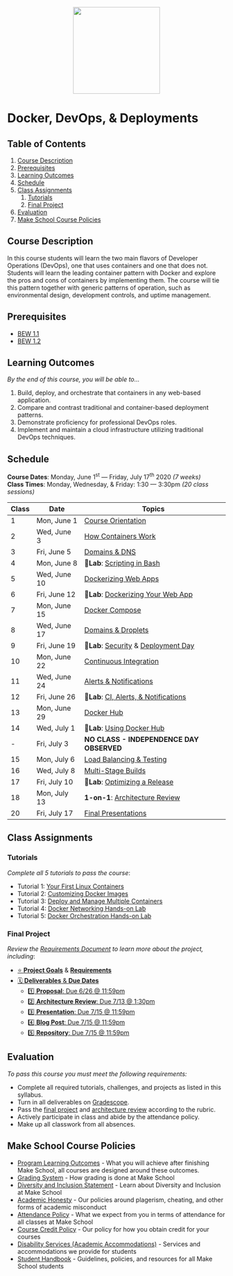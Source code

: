 <p align="center"><img src="Images/docker.svg" height="200"></p>

# Docker, DevOps, & Deployments

<!-- omit in toc -->
## Table of Contents

1. [Course Description](#course-description)
1. [Prerequisites](#prerequisites)
1. [Learning Outcomes](#learning-outcomes)
1. [Schedule](#schedule)
1. [Class Assignments](#class-assignments)
   1. [Tutorials](#tutorials)
   1. [Final Project](#final-project)
1. [Evaluation](#evaluation)
1. [Make School Course Policies](#make-school-course-policies)

## Course Description

In this course students will learn the two main flavors of Developer Operations (DevOps), one that uses containers and one that does not. Students will learn the leading container pattern with Docker and explore the pros and cons of containers by implementing them. The course will tie this pattern together with generic patterns of operation, such as environmental design, development controls, and uptime management.

## Prerequisites

- [BEW 1.1](https://make.sc/bew1-1)
- [BEW 1.2](https://make.sc/bew1-2)

## Learning Outcomes

_By the end of this course, you will be able to&hellip;_

1. Build, deploy, and orchestrate that containers in any web-based application.
1. Compare and contrast traditional and container-based deployment patterns.
1. Demonstrate proficiency for professional DevOps roles.
1. Implement and maintain a cloud infrastructure utilizing traditional DevOps techniques.

## Schedule

**Course Dates**: Monday, June 1<sup>st</sup> &mdash; Friday, July 17<sup>th</sup> 2020 _(7 weeks)_<br>
**Class Times**: Monday, Wednesday, & Friday: 1:30 &mdash; 3:30pm _(20 class sessions)_

| Class | Date         | Topics                                   |
|-------|--------------|------------------------------------------|
| 1     | Mon, June 1  | [Course Orientation]                |
| 2     | Wed, June 3  | [How Containers Work]                    |
| 3     | Fri, June 5  | [Domains & DNS]                          |
| 4     | Mon, June 8  | 🔬**Lab**: [Scripting in Bash]           |
| 5     | Wed, June 10 | [Dockerizing Web Apps]                   |
| 6     | Fri, June 12 | 🔬**Lab**: [Dockerizing Your Web App]    |
| 7     | Mon, June 15 | [Docker Compose]                         |
| 8     | Wed, June 17 | [Domains & Droplets]                     |
| 9     | Fri, June 19 | 🔬**Lab**: [Security] & [Deployment Day] |
| 10    | Mon, June 22 | [Continuous Integration]                 |
| 11    | Wed, June 24 | [Alerts & Notifications]                 |
| 12    | Fri, June 26 | 🔬**Lab**: [CI, Alerts, & Notifications] |
| 13    | Mon, June 29 | [Docker Hub]                             |
| 14    | Wed, July 1  | 🔬**Lab**: [Using Docker Hub]            |
| -     | Fri, July 3  | **NO CLASS - INDEPENDENCE DAY OBSERVED** |
| 15    | Mon, July 6  | [Load Balancing & Testing]               |
| 16    | Wed, July 8  | [Multi-Stage Builds]                     |
| 17    | Fri, July 10 | 🔬**Lab**: [Optimizing a Release]        |
| 18    | Mon, July 13 | **1-on-1**: [Architecture Review]        |
| 20    | Fri, July 17 | [Final Presentations]                    |

## Class Assignments

### Tutorials

_Complete all 5 tutorials to pass the course_:

- Tutorial 1: [Your First Linux Containers](https://training.play-with-docker.com/ops-s1-hello)
- Tutorial 2: [Customizing Docker Images](https://training.play-with-docker.com/ops-s1-images)
- Tutorial 3: [Deploy and Manage Multiple Containers](https://training.play-with-docker.com/ops-s1-swarm-intro)
- Tutorial 4: [Docker Networking Hands-on Lab](https://training.play-with-docker.com/docker-networking-hol)
- Tutorial 5: [Docker Orchestration Hands-on Lab](https://training.play-with-docker.com/orchestration-hol)


### Final Project

_Review the [Requirements Document](Projects/FinalProject.md) to learn more about the project, including_:

- [⭐️ **Project Goals**](Projects/FinalProject.md#️-project-goals) & [**Requirements**](Projects/FinalProject.md#-project-requirements)
- [🗓 **Deliverables** & **Due Dates**](Projects/FinalProject.md#-deliverables--due-dates)
  - [1️⃣ **Proposal**: Due 6/26 @ 11:59pm](Projects/FinalProject.md#1️⃣-proposal-due-626--1159pm)
  - [2️⃣ **Architecture Review**: Due 7/13 @ 1:30pm](Projects/FinalProject.md#2️⃣-architecture-review-due-713--130pm)
  - [3️⃣ **Presentation**: Due 7/15 @ 11:59pm](Projects/FinalProject.md#3️⃣-presentation-due-715--1159pm)
  - [4️⃣ **Blog Post**: Due 7/15 @ 11:59pm](Projects/FinalProject.md#4️⃣-blog-post-due-715--1159pm)
  - [5️⃣ **Repository**: Due 7/15 @ 11:59pm](Projects/FinalProject.md#5️⃣-repository-due-715--1159pm)

## Evaluation

_To pass this course you must meet the following requirements:_

- Complete all required tutorials, challenges, and projects as listed in this syllabus.
- Turn in all deliverables on [Gradescope].
- Pass the [final project] and [architecture review] according to the rubric.
- Actively participate in class and abide by the attendance policy.
- Make up all classwork from all absences.

## Make School Course Policies

- [Program Learning Outcomes](https://make.sc/program-learning-outcomes) - What you will achieve after finishing Make School, all courses are designed around these outcomes.
- [Grading System](https://make.sc/grading-system) - How grading is done at Make School
- [Diversity and Inclusion Statement](https://make.sc/diversity-and-inclusion-statement) - Learn about Diversity and Inclusion at Make School
- [Academic Honesty](https://make.sc/academic-honesty-policy) - Our policies around plagerism, cheating, and other forms of academic misconduct
- [Attendance Policy](https://make.sc/attendance-policy) - What we expect from you in terms of attendance for all classes at Make School
- [Course Credit Policy](https://make.sc/course-credit-policy) - Our policy for how you obtain credit for your courses
- [Disability Services (Academic Accommodations)](https://make.sc/disability-services) - Services and accommodations we provide for students
- [Student Handbook](https://make.sc/student-handbook) - Guidelines, policies, and resources for all Make School students

[Course Orientation]: Lessons/CourseOrientation.md
[Code Once, Run Anywhere]: Lessons/Containers.md
[How Containers Work]: Lessons/Dockerfiles.md
[Domains & DNS]: Lessons/DNS.md
[Scripting in Bash]: Labs/Bash.md
[Dockerizing Web Apps]: Lessons/WebServers.md
[Dockerizing Your Web App]: Labs/WebApp.md
[Docker Compose]: Lessons/Compose.md
[Domains & Droplets]: Lessons/Droplets.md
[Deployment Day]: Lessons/DeploymentDay.md
[Security]: Lessons/Security.md
[Project Kickoff]: Projects/FinalProject.md
[Continuous Integration]: https://docs.google.com/presentation/d/18DNt9UXHaPUufQogj-mThiKpvhkJzXprnPmQtaptUp8
[Alerts & Notifications]: Lessons/Alerts.md
[CI, Alerts, & Notifications]: Labs/CI.md
[Docker Hub]: Lessons/Hub.md
[Using Docker Hub]: Labs/Hub.md
[Load Balancing & Testing]: Lessons/LoadBalancing.md
[Multi-Stage Builds]: Lessons/Builds.md
[Optimizing a Release]: Labs/Optimize.md
[Final Project]: Projects/FinalProject.md
[Final Presentations]: Projects/FinalProject.md#Deliverables
[Architecture Review]: Projects/FinalProject?id=2%ef%b8%8f⃣-architecture-review-due-715--130pm
[Gradescope]: https://www.gradescope.com/courses/133579
